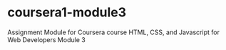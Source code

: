 # coursera1-module3
Assignment Module for Coursera course HTML, CSS, and Javascript for Web Developers Module 3
